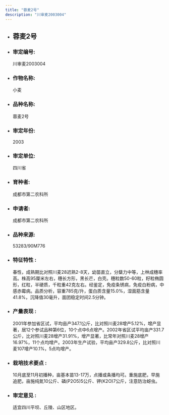 ```yaml
---
title: "蓉麦2号"
description: "川审麦2003004"
---
```

* ## 蓉麦2号
* ###  审定编号:  
   川审麦2003004

*  ### 作物名称:  
   小麦

*   ###  品种名称: 
    蓉麦2号

*   ### 审定年份: 
    2003

*   ### 审定单位:  
    四川省

*   ### 育种者:  
    成都市第二农科所

*   ### 申请者:  
    成都市第二农科所

*   ### 品种来源:  
    53283/90M776

*   ### 特征特性 : 
    春性，成熟期比对照川麦28迟熟2-8天，幼苗直立，分蘖力中等，上林成穗率高。株高95厘米左右，穗长方形，黑长芒，白壳。穗粒数50-60粒，籽粒椭圆形，红粒，半硬质，千粒重42克左右。经鉴定，免疫条锈病，免疫白粉病，中感赤霉病。品质分析，容重785克/升，蛋白质含量15.0%，湿面筋含量41.8%，沉降值30毫升，面团稳定时间2.5分钟。

*   ### 产量表现 : 
    2001年参加省区试，平均亩产347.1公斤，比对照川麦28增产5.12%，增产显著，居12个参试品种第6位，10个点中6点增产。2002年省区试平均亩产331.7公斤，比对照川麦28增产31.91%，增产显著，比常年对照川麦28增产16.97%，11个点均增产。2003年生产试验，平均亩产329.8公斤，比对照川麦107增产10.1%，5点均增产。

*   ### 栽培技术要点 : 
    10月底至11月初播种，亩基本苗13-17万，点播或条播均可。重施底肥，早施追肥，亩施纯氮10公斤、磷(P2O5)5公斤、钾(K2O)7公斤，注意防治蚜虫。

*   ### 审定意见 : 
    适宜四川平坝、丘陵、山区地区。
